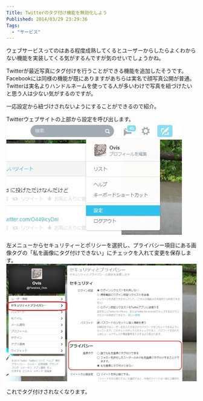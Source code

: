 ```yaml
---
Title: Twitterのタグ付け機能を無効化しよう
Published: 2014/03/29 23:29:36
Tags:
  - "サービス"
---
```

ウェブサービスってのはある程度成熟してくるとユーザーからしたらよくわからない機能を実装してくる気がするんですが気のせいでしょうかね。

Twitterが最近写真にタグ付けを行うことができる機能を追加したそうです。  
Facebookには同様の機能が既にありますがあちらは実名で顔写真公開が普通。Twitterは実名よりハンドルネームを使ってる人が多いわけで写真を紐づけたいと思う人は少ない気がするのですが。

一応設定から紐づけされないようにすることができるので紹介。

Twitterウェブサイトの上部から設定を呼び出します。
![](20140329231150.jpg) 

左メニューからセキュリティーとポリシーを選択し、プライバシー項目にある画像タグの「私を画像にタグ付けできない」にチェックを入れて変更を保存します。
![](20140329232912.jpg) 

これでタグ付けされなくなります。